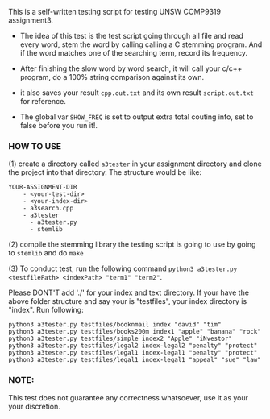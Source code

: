 This is a self-written testing script for testing UNSW COMP9319 assignment3.

- The idea of this test is the test script going through all file and read every word,
stem the word by calling calling a C stemming program. And if the word matches one of the searching term, record its frequency.

- After finishing the slow word by word search, it will call your c/c++ program, do a 100% string comparison against its own.

- it also saves your result `cpp.out.txt` and its own result `script.out.txt` for reference.
- The global var `SHOW_FREQ` is set to output extra total couting info, set to false before you run it!.
### HOW TO USE
(1) create a directory called `a3tester` in your assignment directory and clone the project into that directory. The structure would be like:
```
YOUR-ASSIGNMENT-DIR
    - <your-test-dir>
    - <your-index-dir>
    - a3search.cpp
    - a3tester
      - a3tester.py
      - stemlib
```

(2) compile the stemming library the testing script is going to use by going to `stemlib` and do `make`

(3) To conduct test, run the following command `python3 a3tester.py <testfilePath> <indexPath> "term1" "term2"`.

Please DONT'T add './' for your index and text directory. If your have the above folder structure and say your
<your-test-dir> is "testfiles", your index directory is "index". Run following:
```
python3 a3tester.py testfiles/booknmail index "david" "tim"
python3 a3tester.py testfiles/books200m index1 "apple" "banana" "rock"
python3 a3tester.py testfiles/simple index2 "Apple" "iNvestor"
python3 a3tester.py testfiles/legal2 index-legal2 "penalty" "protect"
python3 a3tester.py testfiles/legal1 index-legal1 "penalty" "protect"
python3 a3tester.py testfiles/legal1 index-legal1 "appeal" "sue" "law"

```

### NOTE:

This test does not guarantee any correctness whatsoever, use it as your your discretion.